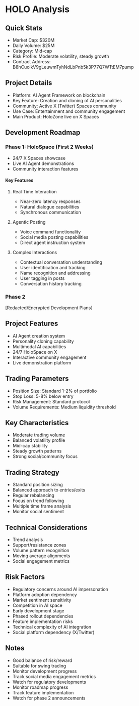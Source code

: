 # HOLO Analysis

## Quick Stats
- Market Cap: $320M
- Daily Volume: $25M
- Category: Mid-cap
- Risk Profile: Moderate volatility, steady growth
- Contract Address: B8hCuoikV9gLeuwmTyhNdLbPnb5k3P77Q7WTtEM7pump

## Project Details
- Platform: AI Agent Framework on blockchain
- Key Feature: Creation and cloning of AI personalities
- Community: Active X (Twitter) Spaces community
- Use Case: Entertainment and community engagement
- Main Product: HoloZone live on X Spaces

## Development Roadmap

### Phase 1: HoloSpace (First 2 Weeks)
- 24/7 X Spaces showcase
- Live AI Agent demonstrations
- Community interaction features

#### Key Features
1. Real Time Interaction
   - Near-zero latency responses
   - Natural dialogue capabilities
   - Synchronous communication

2. Agentic Posting
   - Voice command functionality
   - Social media posting capabilities
   - Direct agent instruction system

3. Complex Interactions
   - Contextual conversation understanding
   - User identification and tracking
   - Name recognition and addressing
   - User tagging in posts
   - Conversation history tracking

### Phase 2
[Redacted/Encrypted Development Plans]

## Project Features
- AI Agent creation system
- Personality cloning capability
- Multimodal AI capabilities
- 24/7 HoloSpace on X
- Interactive community engagement
- Live demonstration platform

## Trading Parameters
- Position Size: Standard 1-2% of portfolio
- Stop Loss: 5-8% below entry
- Risk Management: Standard protocol
- Volume Requirements: Medium liquidity threshold

## Key Characteristics
- Moderate trading volume
- Balanced volatility profile
- Mid-cap stability
- Steady growth patterns
- Strong social/community focus

## Trading Strategy
- Standard position sizing
- Balanced approach to entries/exits
- Regular rebalancing
- Focus on trend following
- Multiple time frame analysis
- Monitor social sentiment

## Technical Considerations
- Trend analysis
- Support/resistance zones
- Volume pattern recognition
- Moving average alignments
- Social engagement metrics

## Risk Factors
- Regulatory concerns around AI impersonation
- Platform adoption dependency
- Market sentiment sensitivity
- Competition in AI space
- Early development stage
- Phased rollout dependencies
- Feature implementation risks
- Technical complexity of AI integration
- Social platform dependency (X/Twitter)

## Notes
- Good balance of risk/reward
- Suitable for swing trading
- Monitor development progress
- Track social media engagement metrics
- Watch for regulatory developments
- Monitor roadmap progress
- Track feature implementation
- Watch for phase 2 announcements
